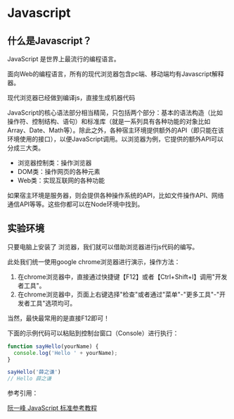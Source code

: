 # Javascript
## 什么是Javascript？
JavaScript 是世界上最流行的编程语言。

面向Web的编程语言，所有的现代浏览器包含pc端、移动端均有Javascript解释器。

现代浏览器已经做到编译js，直接生成机器代码

JavaScript的核心语法部分相当精简，只包括两个部分：基本的语法构造（比如操作符、控制结构、语句）和标准库（就是一系列具有各种功能的对象比如Array、Date、Math等）。除此之外，各种宿主环境提供额外的API（即只能在该环境使用的接口），以便JavaScript调用。以浏览器为例，它提供的额外API可以分成三大类。

- 浏览器控制类：操作浏览器
- DOM类：操作网页的各种元素
- Web类：实现互联网的各种功能

如果宿主环境是服务器，则会提供各种操作系统的API，比如文件操作API、网络通信API等等。这些你都可以在Node环境中找到。

## 实验环境
只要电脑上安装了 浏览器，我们就可以借助浏览器进行js代码的编写。

此处我们统一使用google chrome浏览器进行演示，操作方法：

1. 在chrome浏览器中，直接通过快捷键【F12】或者【Ctrl+Shift+I】调用"开发者工具"。
2. 在chrome浏览器中，页面上右键选择"检查"或者通过"菜单"-"更多工具"-"开发者工具"选项均可。

当然，最快最常用的是直接F12即可！

下面的示例代码可以粘贴到控制台窗口（Console）进行执行：
``` js
function sayHello(yourName) {
  console.log('Hello ' + yourName);
}

sayHello('薛之谦')
// Hello 薛之谦
```

参考引用：

[阮一峰 JavaScript 标准参考教程](http://javascript.ruanyifeng.com/)
